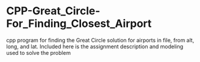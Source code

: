# CPP-Great_Circle-For_Finding_Closest_Airport
cpp program for finding the Great Circle solution for airports in file, from alt, long, and lat.
Included here is the assignment description and modeling used to solve the problem
